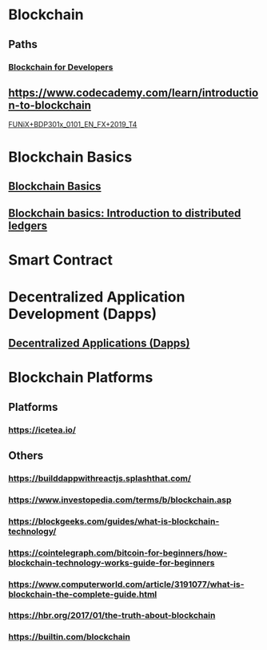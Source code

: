# Blockchain
## Paths
### [Blockchain for Developers](https://cognitiveclass.ai/learn/blockchain-for-developers)

## https://www.codecademy.com/learn/introduction-to-blockchain

[FUNiX+BDP301x_0101_EN_FX+2019_T4](https://lms.funix.edu.vn/courses/course-v1:FUNiX+BDP301x_0101_EN_FX+2019_T4/info)

# Blockchain Basics
## [Blockchain Basics](https://www.coursera.org/learn/blockchain-basics)
## [Blockchain basics: Introduction to distributed ledgers](https://developer.ibm.com/tutorials/cl-blockchain-basics-intro-bluemix-trs/)
# Smart Contract
# Decentralized Application Development (Dapps)
## [Decentralized Applications (Dapps)](https://www.coursera.org/learn/decentralized-apps-on-blockchain)
# Blockchain Platforms


## Platforms
### https://icetea.io/

## Others
### https://builddappwithreactjs.splashthat.com/
### https://www.investopedia.com/terms/b/blockchain.asp
### https://blockgeeks.com/guides/what-is-blockchain-technology/
### https://cointelegraph.com/bitcoin-for-beginners/how-blockchain-technology-works-guide-for-beginners
### https://www.computerworld.com/article/3191077/what-is-blockchain-the-complete-guide.html
### https://hbr.org/2017/01/the-truth-about-blockchain
### https://builtin.com/blockchain
